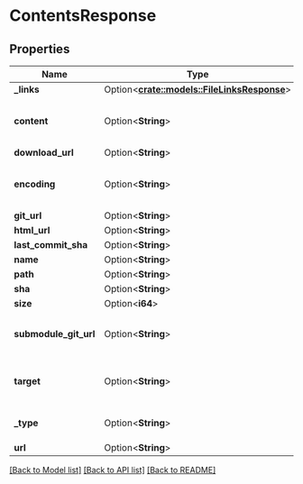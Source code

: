 # ContentsResponse

## Properties

Name | Type | Description | Notes
------------ | ------------- | ------------- | -------------
**_links** | Option<[**crate::models::FileLinksResponse**](FileLinksResponse.md)> |  | [optional]
**content** | Option<**String**> | `content` is populated when `type` is `file`, otherwise null | [optional]
**download_url** | Option<**String**> |  | [optional]
**encoding** | Option<**String**> | `encoding` is populated when `type` is `file`, otherwise null | [optional]
**git_url** | Option<**String**> |  | [optional]
**html_url** | Option<**String**> |  | [optional]
**last_commit_sha** | Option<**String**> |  | [optional]
**name** | Option<**String**> |  | [optional]
**path** | Option<**String**> |  | [optional]
**sha** | Option<**String**> |  | [optional]
**size** | Option<**i64**> |  | [optional]
**submodule_git_url** | Option<**String**> | `submodule_git_url` is populated when `type` is `submodule`, otherwise null | [optional]
**target** | Option<**String**> | `target` is populated when `type` is `symlink`, otherwise null | [optional]
**_type** | Option<**String**> | `type` will be `file`, `dir`, `symlink`, or `submodule` | [optional]
**url** | Option<**String**> |  | [optional]

[[Back to Model list]](../README.md#documentation-for-models) [[Back to API list]](../README.md#documentation-for-api-endpoints) [[Back to README]](../README.md)


